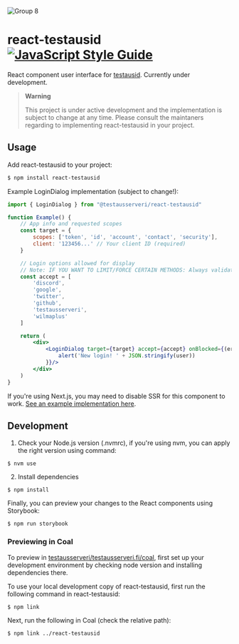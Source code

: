 ![Group 8](https://user-images.githubusercontent.com/46541386/175104828-f67b3e36-e899-4303-936b-af6e1a22a82a.png)



# react-testausid [![JavaScript Style Guide](https://img.shields.io/badge/code_style-standard-brightgreen.svg)](https://standardjs.com)

React component user interface for [testausid](https://github.com/Testausserveri/testausserveri-id). Currently under development.

> **Warning**
> 
> This project is under active development and the implementation is subject to change at any time. Please consult the maintaners regarding to implementing react-testausid in your project.
## Usage

Add react-testausid to your project:
```bash
$ npm install react-testausid
```

Example LoginDialog implementation (subject to change!):
```jsx
import { LoginDialog } from "@testausserveri/react-testausid"

function Example() {
    // App info and requested scopes
    const target = {
        scopes: ['token', 'id', 'account', 'contact', 'security'],
        client: '123456...' // Your client ID (required)
    }

    // Login options allowed for display
    // Note: IF YOU WANT TO LIMIT/FORCE CERTAIN METHODS: Always validate the user used the platform you specified after the login!
    const accept = [
        'discord',
        'google',
        'twitter',
        'github',
        'testausserveri',
        'wilmaplus'
    ]

    return (
        <div>
            <LoginDialog target={target} accept={accept} onBlocked={(error) => { alert(error) }} onLogin={(user) => {
                alert('New login! ' + JSON.stringify(user))
            }}/>
        </div>
    )
}
```

If you're using Next.js, you may need to disable SSR for this component to work. [See an example implementation here](https://github.com/Testausserveri/testausserveri.fi/blob/de8c9dfd3d3b06a1074d30f7660bdc8b956274ba/components/Login/Login.js#L6-L9).

## Development

1. Check your Node.js version (.nvmrc), if you're using nvm, you can apply the right version using command:
```
$ nvm use
```
2. Install dependencies
```
$ npm install
```

Finally, you can preview your changes to the React components using Storybook:
```
$ npm run storybook
```

### Previewing in Coal

To preview in [testausserveri/testausserveri.fi/coal](https://github.com/Testausserveri/testausserveri.fi/tree/coal), first set up your development environment by checking node version and installing dependencies there.

To use your local development copy of react-testausid, first run the following command in react-testausid:
```
$ npm link
```

Next, run the following in Coal (check the relative path):
```
$ npm link ../react-testausid
```
